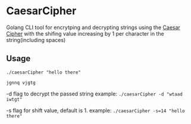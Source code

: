 # CaesarCipher
Golang CLI tool for encrytping and decrypting strings using the [Caesar Cipher](https://en.wikipedia.org/wiki/Caesar_cipher) with the shifing value increasing by 1 per character in the string(including spaces)


## Usage

`./caesarCipher "hello there"`

`jgnnq vjgtg` 

-d flag to decrypt the passed string
example: `./caesarCipher -d "wtaad iwtgt"`

-s flag for shift value, default is 1.
example: `./caesarCipher -s=14 "hello there"`
